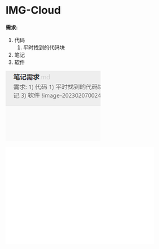 # IMG-Cloud
**需求:** 

1) 代码
   1) 平时找到的代码块 
2) 笔记
3) 软件



![image-20230207003643422](https://raw.githubusercontent.com/pangandchou/IMG-Cloud/master/data/image-20230207003643422.png)

![image-20230207083646051](https://raw.githubusercontent.com/pangandchou/IMG-Cloud/master/data/image-20230207083646051.png)
